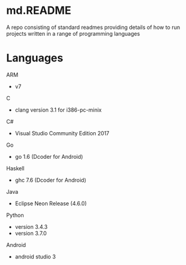 # md.README
A repo consisting of standard readmes providing details of how to run projects written in a range of programming languages
# Languages 
ARM
- v7

C
- clang version 3.1 for i386-pc-minix

C#
- Visual Studio Community Edition 2017

Go
- go 1.6 (Dcoder for Android)

Haskell
- ghc 7.6 (Dcoder for Android)

Java
- Eclipse Neon Release (4.6.0)

Python
- version 3.4.3 
- version 3.7.0

Android
- android studio 3
